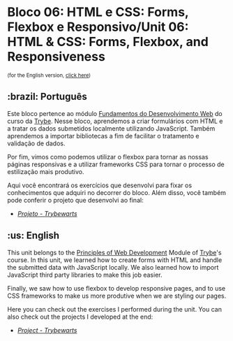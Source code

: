 # Bloco 06: HTML e CSS: Forms, Flexbox e Responsivo/Unit 06: HTML & CSS: Forms, Flexbox, and Responsiveness
<small>(for the English version, <a href="#en">click here</a>)</small>
<h2>:brazil: Português</h2>
<p>Este bloco pertence ao módulo <a href="https://github.com/raphaelalmeidamartins/trybe_exercicios/tree/main/1_fundamentos-do-desv-web" rel="prev">Fundamentos do Desenvolvimento Web</a> do curso da <a href="https://www.betrybe.com/">Trybe</a>. Nesse bloco, aprendemos a criar formulários com HTML e a tratar os dados submetidos localmente utilizando JavaScript. Também aprendemos a importar bibliotecas a fim de facilitar o tratamento e validação de dados.</p>
<p>Por fim, vimos como podemos utilizar o flexbox para tornar as nossas páginas responsivas e a utilizar frameworks CSS para tornar o processo de estilização mais produtivo.</p>
<p>Aqui você encontrará os exercícios que desenvolvi para fixar os conhecimentos que adquiri no decorrer do bloco. Além disso, você também pode conferir o projeto que desenvolvi ao final:</p>

- _[Projeto - Trybewarts]()_

<h2 id="en">:us: English</h2>
<p>This unit belongs to the <a href="https://github.com/raphaelalmeidamartins/trybe_exercicios/tree/main/1_fundamentos-do-desv-web">Principles of Web Development</a> Module of <a href="https://www.betrybe.com/">Trybe</a>'s course. In this unit, we learned how to create forms with HTML and handle the submitted data with JavaScript locally. We also learned how to import JavaScript third party libraries to make this job easier.</p>
<p>Finally, we saw how to use flexbox to develop responsive pages, and to use CSS frameworks to make us more produtive when we are styling our pages.</p>
<p>Here you can check out the exercises I performed during the unit. You can also check out the projects I developed at the end:</p>

- _[Project - Trybewarts]()_

